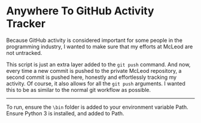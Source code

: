 # Anywhere To GitHub Activity Tracker

Because GitHub activity is considered important for some people in the programming industry, I wanted to make sure that my efforts at McLeod are not untracked.

This script is just an extra layer added to the `git push` command. And now, every time a new commit is pushed to the private McLeod repository, a second commit is pushed here, honestly and effortlessly tracking my activity. Of course, it also allows for all the `git push` arguments. I wanted this to be as similar to the normal git workflow as possible.

----

To run, ensure the `\bin` folder is added to your environment variable Path. Ensure Python 3 is installed, and added to Path. 
